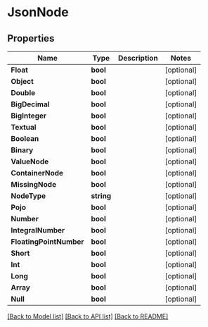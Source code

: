 # JsonNode

## Properties

Name | Type | Description | Notes
------------ | ------------- | ------------- | -------------
**Float** | **bool** |  | [optional] 
**Object** | **bool** |  | [optional] 
**Double** | **bool** |  | [optional] 
**BigDecimal** | **bool** |  | [optional] 
**BigInteger** | **bool** |  | [optional] 
**Textual** | **bool** |  | [optional] 
**Boolean** | **bool** |  | [optional] 
**Binary** | **bool** |  | [optional] 
**ValueNode** | **bool** |  | [optional] 
**ContainerNode** | **bool** |  | [optional] 
**MissingNode** | **bool** |  | [optional] 
**NodeType** | **string** |  | [optional] 
**Pojo** | **bool** |  | [optional] 
**Number** | **bool** |  | [optional] 
**IntegralNumber** | **bool** |  | [optional] 
**FloatingPointNumber** | **bool** |  | [optional] 
**Short** | **bool** |  | [optional] 
**Int** | **bool** |  | [optional] 
**Long** | **bool** |  | [optional] 
**Array** | **bool** |  | [optional] 
**Null** | **bool** |  | [optional] 

[[Back to Model list]](../README.md#documentation-for-models) [[Back to API list]](../README.md#documentation-for-api-endpoints) [[Back to README]](../README.md)


